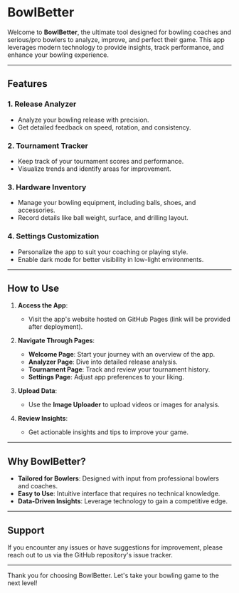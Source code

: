 # BowlBetter

Welcome to **BowlBetter**, the ultimate tool designed for bowling coaches and serious/pro bowlers to analyze, improve, and perfect their game. This app leverages modern technology to provide insights, track performance, and enhance your bowling experience.

---

## Features

### 1. **Release Analyzer**

- Analyze your bowling release with precision.
- Get detailed feedback on speed, rotation, and consistency.

### 2. **Tournament Tracker**

- Keep track of your tournament scores and performance.
- Visualize trends and identify areas for improvement.

### 3. **Hardware Inventory**

- Manage your bowling equipment, including balls, shoes, and accessories.
- Record details like ball weight, surface, and drilling layout.

### 4. **Settings Customization**

- Personalize the app to suit your coaching or playing style.
- Enable dark mode for better visibility in low-light environments.

---

## How to Use

1. **Access the App**:
   - Visit the app's website hosted on GitHub Pages (link will be provided after deployment).

2. **Navigate Through Pages**:
   - **Welcome Page**: Start your journey with an overview of the app.
   - **Analyzer Page**: Dive into detailed release analysis.
   - **Tournament Page**: Track and review your tournament history.
   - **Settings Page**: Adjust app preferences to your liking.

3. **Upload Data**:
   - Use the **Image Uploader** to upload videos or images for analysis.

4. **Review Insights**:
   - Get actionable insights and tips to improve your game.

---

## Why BowlBetter?

- **Tailored for Bowlers**: Designed with input from professional bowlers and coaches.
- **Easy to Use**: Intuitive interface that requires no technical knowledge.
- **Data-Driven Insights**: Leverage technology to gain a competitive edge.

---

## Support

If you encounter any issues or have suggestions for improvement, please reach out to us via the GitHub repository's issue tracker.

---

Thank you for choosing BowlBetter. Let's take your bowling game to the next level!
